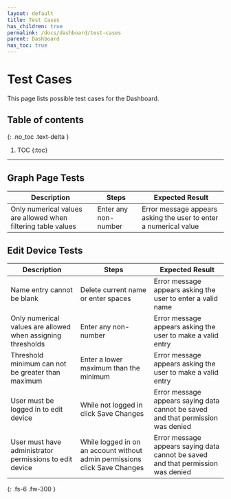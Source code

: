 ```yaml
---  
layout: default  
title: Test Cases
has_children: true  
permalink: /docs/dashboard/test-cases  
parent: Dashboard  
has_toc: true
---  
```


# Test Cases

This page lists possible test cases for the Dashboard.

## Table of contents
{: .no_toc .text-delta }

1. TOC
{:toc}

---

## Graph Page Tests

| Description      | Steps | Expected Result |
| ----------- | ----------- | ----------- |
| Only numerical values are allowed when filtering table values | Enter any non-number | Error message appears asking the user to enter a numerical value |

## Edit Device Tests

| Description      | Steps | Expected Result |
| ----------- | ----------- | ----------- |
| Name entry cannot be blank | Delete current name or enter spaces | Error message appears asking the user to enter a valid name |
| Only numerical values are allowed when assigning thresholds | Enter any non-number | Error message appears asking the user to make a valid entry |
| Threshold minimum can not be greater than maximum | Enter a lower maximum than the minimum |  Error message appears asking the user to make a valid entry |
| User must be logged in to edit device | While not logged in click Save Changes | Error message appears saying data cannot be saved and that permission was denied |
| User must have administrator permissions to edit device | While logged in on an account without admin permissions click Save Changes  | Error message appears saying data cannot be saved and that permission was denied |

{: .fs-6 .fw-300 }